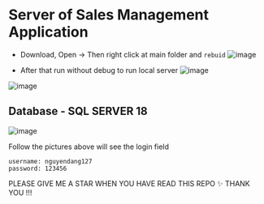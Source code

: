 # Server of Sales Management Application

- Download, Open -> Then right click at main folder and ```rebuid```
![image](https://user-images.githubusercontent.com/72656184/161431365-72997c60-ad6d-49e2-87fe-0dcf6a1235e2.png)

- After that run without debug to run local server ![image](https://user-images.githubusercontent.com/72656184/161429899-2e53d8ba-9d17-4edb-afb4-844e5ae3f5b3.png)

![image](https://user-images.githubusercontent.com/72656184/161429931-39a79c5b-4577-4b29-bac0-ee54dbdcf98b.png)

## Database - SQL SERVER 18
![image](https://user-images.githubusercontent.com/72656184/161478015-e8a13dc1-9961-42e7-bc16-a40cbeec6785.png)


Follow the pictures above will see the login field 
```
username: nguyendang127
password: 123456
```


PLEASE GIVE ME A STAR WHEN YOU HAVE READ THIS REPO ✨
THANK YOU !!!
